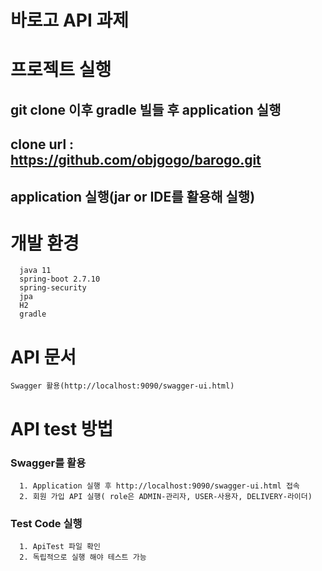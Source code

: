 # 바로고 API 과제

# 프로젝트 실행
## git clone 이후 gradle 빌들 후 application 실행
## clone url : https://github.com/objgogo/barogo.git

## application 실행(jar or IDE를 활용해 실행)

# 개발 환경
      java 11
      spring-boot 2.7.10
      spring-security
      jpa
      H2
      gradle

# API 문서
    Swagger 활용(http://localhost:9090/swagger-ui.html)

# API test 방법   
### Swagger를 활용
      1. Application 실행 후 http://localhost:9090/swagger-ui.html 접속
      2. 회원 가입 API 실행( role은 ADMIN-관리자, USER-사용자, DELIVERY-라이더)
      
      
### Test Code 실행
      1. ApiTest 파일 확인
      2. 독립적으로 실행 해야 테스트 가능
